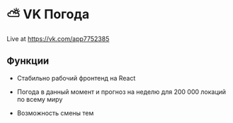 
# ⛅️ VK Погода

Live at https://vk.com/app7752385

## Функции

* Стабильно рабочий фронтенд на React

* Погода в данный момент и прогноз на неделю для 200 000 локаций по всему миру

* Возможность смены тем

